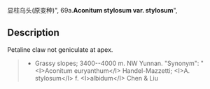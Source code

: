 显柱乌头(原变种)",
69a.**Aconitum stylosum var. stylosum**",

## Description
Petaline claw not geniculate at apex.

> * Grassy slopes; 3400--4000 m. NW Yunnan.
  "Synonym": "&lt;I&gt;Aconitum euryanthum&lt;/I&gt; Handel-Mazzetti; &lt;I&gt;A. stylosum&lt;/I&gt; f. &lt;I&gt;albidum&lt;/I&gt; Chen &amp; Liu
